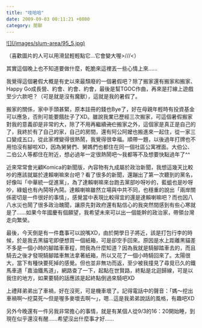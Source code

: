 ```yaml
---
title: "哇哈哈"
date: 2009-09-03 00:11:21 +0800
category: 閒聊
---
```

<p><a href="http://9.blog.xuite.net/9/a/8/f/10971305/blog_112520/txt/26507179/5.jpg">![](/images/slum-area/95_5.jpg)</a></p><p>（喜歡圖片的人可以用滑鼠輕輕點它...它會變大喔&gt;///&lt;）</p><p>其實這個晚上也不知道要做什麼，乾脆來這裡丟一些心情上來&hellip;&hellip;</p><p>我覺得這個暑假大概是有史以來最頹廢的一個暑假吧？除了搬家還有搬家和搬家、Happy Go成長營、約會、約會、約會，最後是幫TGOC作曲，再來是打線上遊戲至少六款吧？（可是就是沒有魔獸），這就是我的暑假了。</p><p>搬家的關係，家中手頭甚緊，原本註冊的錢也Bye了，好在母親年輕時有投資基金可以應急，否則可能要餓肚子了XD。雖說我業已歷經三次搬家，可這個暑假搬家對我的意義卻是非常的大，除了不用再繼續<span style="text-decoration: line-through;">流亡</span>搬家之外，這個家是真正是自己的了，我終於有了自己的家，自己的房間，還有阿公阿嬤也搬進來一起住，從一家三口變成五口，從此家裡變得很熱鬧，我覺得很幸福。順帶一題，以後過年打牌也不用怕沒有腳啦XD，因為舅舅們、舅媽們也都住在同一個社區公寓裡面。大伯公、二伯公人等都住在附近，想必過年一定很熱鬧吧～我都等不及想要快點過年了^^</p><p>近來常常會光顧Komica的新聞版，內容物有九成屬於政治新聞，我想這幾天比較吵的應該就屬於達賴喇嘛來台吧？看了很多的新聞，還蹦出了第一次聽到的黨名，好像叫「中華統一促進黨」，為了達賴喇嘛來台跑去黨部吵呀吵的，藍蛆也是吵呀吵，綠蛆也有內鬨呀內鬨。達賴喇嘛雖然立場與中共不同，也穩重的說出「兩岸關係密切是一件很好的事情」，感覺當中表現比較得宜的還是達賴喇嘛吧？而也因八八水災也鬧了很多政治醜聞，讓原先對政府還有點信心的我突然間感到有些心寒就是了&hellip;&hellip;如果今年國慶有個願望，我希望未來可以出一個能幹的政治家，帶領台灣走向繁榮。</p><p>最後，今天倒是有一件蠢事可以說嘴XD，由於開學日子將近，該是打包行李的時候，於是我去黑貓宅即便想買一個紙箱，可是卻空手回來。原因是水上距離黑貓差不多是一個小時的腳踏車車程，問我為什麼知道？因為我就是騎腳踏車去的，而且騎去之後才發現騎腳踏車無法拿著紙箱，所以又花了一個小時騎回來了。太陽很大，當下有種快要死掉的感覺。但也並非無功而返，至少被我撞見了尋覓已久的鐵馬車道「嘉油鐵馬道」，網路查了一下，起點在世賢路，終點是北迴歸線，可是以我住的地方，如果要騎的話應該是起終點倒過來騎吧XD</p><p>上禮拜弟弟出了車禍，好在沒死，可是機車壞了。記得電話中的聲音：「媽～挖出車禍啊～挖莫死～但是喔多麥壞去啊～」，嗯&hellip;這是我弟弟說話的風格，有趣吧XD</p><p>另外今晚還有一件另我非常擔心的事情，就是有某個人從9/3的16：20開始睡，到現在似乎還沒有醒&hellip;&hellip;希望沒出什麼事才好&hellip;&hellip;</p>
